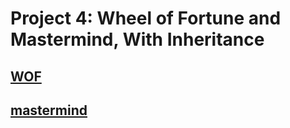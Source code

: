 # Project 4: Wheel of Fortune and Mastermind, With Inheritance

## [WOF](./readme/wofRefactor.md)
## [mastermind](./readme/mastermind.md)